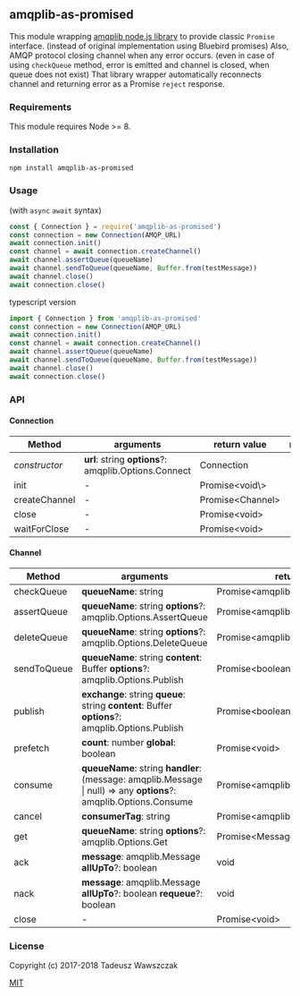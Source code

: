 ## amqplib-as-promised

This module wrapping [amqplib node.js library](http://www.squaremobius.net/amqp.node/channel_api.html)
to provide classic `Promise` interface. (instead of original implementation using Bluebird promises)
Also, AMQP protocol closing channel when any error occurs. (even in case of using `checkQueue` method,
error is emitted and channel is closed, when queue does not exist) That library wrapper automatically
reconnects channel and returning error as a Promise `reject` response.


### Requirements

This module requires Node >= 8.

### Installation

```shell
npm install amqplib-as-promised
```

### Usage

(with `async` `await` syntax)

```js
const { Connection } = require('amqplib-as-promised')
const connection = new Connection(AMQP_URL)
await connection.init()
const channel = await connection.createChannel()
await channel.assertQueue(queueName)
await channel.sendToQueue(queueName, Buffer.from(testMessage))
await channel.close()
await connection.close()
```

typescript version

```ts
import { Connection } from 'amqplib-as-promised'
const connection = new Connection(AMQP_URL)
await connection.init()
const channel = await connection.createChannel()
await channel.assertQueue(queueName)
await channel.sendToQueue(queueName, Buffer.from(testMessage))
await channel.close()
await connection.close()
```

### API

#### Connection

| Method | arguments | return value | notes |
| --- | --- | --- | --- |
| *constructor* | **url**: string **options**?: amqplib.Options.Connect | Connection |  |
| init | - | Promise\<void\\> |  |
| createChannel | - | Promise\<Channel\> |  |
| close | - | Promise\<void\> |  |
| waitForClose | - | Promise\<void\> |  |


#### Channel

| Method | arguments | return value | notes |
| --- | --- | --- | --- |
| checkQueue | **queueName**: string | Promise\<amqplib.Replies.AssertQueue\> |  |
| assertQueue | **queueName**: string **options**?: amqplib.Options.AssertQueue | Promise\<amqplib.Replies.AssertQueue\> |  |
| deleteQueue | **queueName**: string **options**?: amqplib.Options.DeleteQueue | Promise\<amqplib.Replies.DeleteQueue\> |  |
| sendToQueue | **queueName**: string **content**: Buffer **options**?: amqplib.Options.Publish | Promise\<boolean\> |  |
| publish | **exchange**: string **queue**: string **content**: Buffer **options**?: amqplib.Options.Publish | Promise\<boolean\> |  |
| prefetch | **count**: number **global**: boolean | Promise\<void\> |  |
| consume | **queueName**: string **handler**: (message: amqplib.Message \| null) =\> any **options**?: amqplib.Options.Consume | Promise\<amqplib.Replies.Consume\> |  |
| cancel | **consumerTag**: string | Promise\<amqplib.Replies.Empty\> |  |
| get | **queueName**: string **options**?: amqplib.Options.Get | Promise\<Message \| false\> |  |
| ack | **message**: amqplib.Message **allUpTo**?: boolean | void |  |
| nack | **message**: amqplib.Message **allUpTo**?: boolean **requeue**?: boolean | void |  |
| close | - | Promise\<void\> |  |

### License

Copyright (c) 2017-2018 Tadeusz Wawszczak

[MIT](https://opensource.org/licenses/MIT)